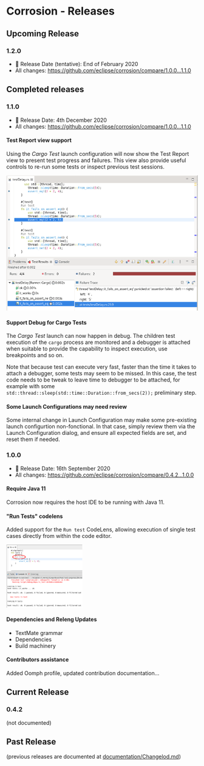 # Corrosion - Releases

## Upcoming Release

### 1.2.0

* 📅 Release Date (tentative): End of February 2020
* All changes: https://github.com/eclipse/corrosion/compare/1.0.0...1.1.0

## Completed releases

### 1.1.0

* 📅 Release Date: 4th December 2020
* All changes: https://github.com/eclipse/corrosion/compare/1.0.0...1.1.0

#### Test Report view support

Using the _Cargo Test_ launch configuration will now show the Test Report view to present test progress and failures. This view also provide useful controls to re-run some tests or inspect previous test sessions.

<img alt="logo" src="./images/testReports.png" width="600px"/>

#### Support Debug for Cargo Tests

The _Cargo Test_ launch can now happen in debug. The children test execution of the `cargo` process are monitored and a debugger is attached when suitable to provide the capability to inspect execution, use breakpoints and so on.

Note that because test can execute very fast, faster than the time it takes to attach a debugger, some tests may seem to be missed. In this case, the test code needs to be tweak to leave time to debugger to be attached, for example with some `std::thread::sleep(std::time::Duration::from_secs(2));` preliminary step.

#### Some Launch Configurations may need review

Some internal change in Launch Configuration may make some pre-existing launch configurtion non-fonctional. In that case, simply review them via the Launch Configuration dialog, and ensure all expected fields are set, and reset them if needed.

### 1.0.0

* 📅 Release Date: 16th September 2020
* All changes: https://github.com/eclipse/corrosion/compare/0.4.2...1.0.0

#### Require Java 11

Corrosion now requires the host IDE to be running with Java 11.

#### "Run Tests" codelens

Added support for the `Run test` CodeLens, allowing execution of single test cases directly from within the code editor.

<img alt="logo" src="./images/runTestCodemining.png" width="200px"/>

#### Dependencies and Releng Updates

* TextMate grammar
* Dependencies
* Build machinery

#### Contributors assistance

Added Oomph profile, updated contribution documentation...

## Current Release

### 0.4.2

(not documented)

## Past Release

(previous releases are documented at [documentation/Changelod.md](documentation/Changelod.md))